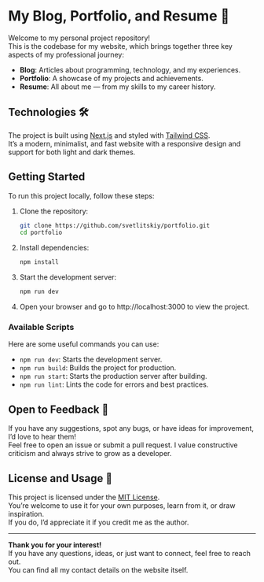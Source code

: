 # My Blog, Portfolio, and Resume 🌟

Welcome to my personal project repository!  
This is the codebase for my website, which brings together three key aspects of my professional journey:

- **Blog**: Articles about programming, technology, and my experiences.
- **Portfolio**: A showcase of my projects and achievements.
- **Resume**: All about me — from my skills to my career history.

## Technologies 🛠️

The project is built using [Next.js](https://nextjs.org/) and styled with [Tailwind CSS](https://tailwindcss.com/).  
It’s a modern, minimalist, and fast website with a responsive design and support for both light and dark themes.

## Getting Started

To run this project locally, follow these steps:

1. Clone the repository:
   ```bash
   git clone https://github.com/svetlitskiy/portfolio.git
   cd portfolio
   ```

2. Install dependencies:
    ```bash
   npm install
   ```

3. Start the development server:
    ```bash
   npm run dev
   ```

4. Open your browser and go to http://localhost:3000 to view the project.


### Available Scripts
Here are some useful commands you can use:

- ```npm run dev```: Starts the development server.
- ```npm run build```: Builds the project for production.
- ```npm run start```: Starts the production server after building.
- ```npm run lint```: Lints the code for errors and best practices.


## Open to Feedback 🙌

If you have any suggestions, spot any bugs, or have ideas for improvement, I’d love to hear them!  
Feel free to open an issue or submit a pull request. I value constructive criticism and always strive to grow as a developer.

## License and Usage 📄

This project is licensed under the [MIT License](./LICENSE.md).  
You’re welcome to use it for your own purposes, learn from it, or draw inspiration.  
If you do, I’d appreciate it if you credit me as the author.









---

**Thank you for your interest!**  
If you have any questions, ideas, or just want to connect, feel free to reach out.  
You can find all my contact details on the website itself.
